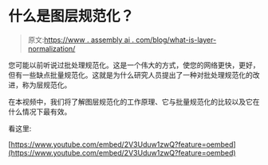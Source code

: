 # 什么是图层规范化？

> 原文:[https://www . assembly ai . com/blog/what-is-layer-normalization/](https://www.assemblyai.com/blog/what-is-layer-normalization/)

您可能以前听说过批处理规范化。这是一个伟大的方式，使您的网络更快，更好，但有一些缺点批量规范化。这就是为什么研究人员提出了一种对批处理规范化的改进，称为层规范化。

在本视频中，我们将了解图层规范化的工作原理、它与批量规范化的比较以及它在什么情况下最有效。

看这里:

[https://www.youtube.com/embed/2V3Uduw1zwQ?feature=oembed](https://www.youtube.com/embed/2V3Uduw1zwQ?feature=oembed)